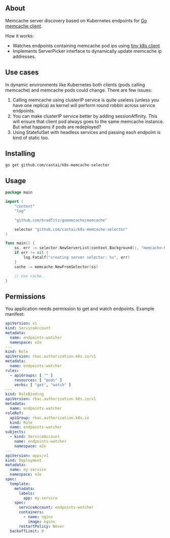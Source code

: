 ## About

Memcache server discovery based on Kubernetes endpoints for [Go memcache client](https://github.com/bradfitz/gomemcache).

How it works:
* Watches endpoints containing memcache pod ips using [tiny k8s client](https://github.com/castai/k8s-client-go)
* Implements ServerPicker interface to dynamically update memcache ip addresses.

## Use cases

In dynamic environments like Kubernetes both clients (pods calling memcache) and memcache pods could change.
There are few issues:
1. Calling memcache using clusterIP service is quite useless (unless you have one replica) as kernel will perform round robbin across service endpoints.
2. You can make clusterIP service better by adding sessionAffinity. This will ensure that client pod always goes to the same memcache instance. But what happens if pods are redeployed?
3. Using StatefulSet with headless services and passing each endpoint is kind of static too.

## Installing

```
go get github.com/castai/k8s-memcache-selector
```

## Usage

```go
package main

import (
	"context"
	"log"

	"github.com/bradfitz/gomemcache/memcache"

	selector "github.com/castai/k8s-memcache-selector"
)

func main() {
	ss, err := selector.NewServerList(context.Background(), "memcache-headless:11211")
	if err != nil {
		log.Fatalf("creating server selector: %v", err)
	}
	cache := memcache.NewFromSelector(ss)

	// Use cache..
}
```

## Permissions

You application needs permission to get and watch endpoints. Example manifest:

```yaml
apiVersion: v1
kind: ServiceAccount
metadata:
  name: endpoints-watcher
  namespace: e2e
---
kind: Role
apiVersion: rbac.authorization.k8s.io/v1
metadata:
  name: endpoints-watcher
rules:
  - apiGroups: [ "" ]
    resources: [ "pods" ]
    verbs: [ "get", "watch" ]
---
kind: RoleBinding
apiVersion: rbac.authorization.k8s.io/v1
metadata:
  name: endpoints-watcher
roleRef:
  apiGroup: rbac.authorization.k8s.io
  kind: Role
  name: endpoints-watcher
subjects:
  - kind: ServiceAccount
    name: endpoints-watcher
    namespace: e2e
---
apiVersion: apps/v1
kind: Deployment
metadata:
  name: my-service
  namespace: e2e
spec:
  template:
    metadata:
      labels:
        app: my-service
    spec:
      serviceAccount: endpoints-watcher
      containers:
        - name: nginx
          image: nginx
      restartPolicy: Never
  backoffLimit: 0
```